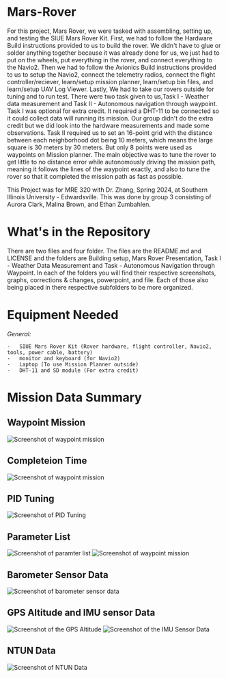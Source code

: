 # Mars-Rover
For this project, Mars Rover, we were tasked with assembling, setting up, and testing the SIUE Mars Rover Kit. First, we had to follow the Hardware Build instructions provided to us to build the rover. We didn't have to glue or solder anything together because it was already done for us, we just had to put on the wheels, put everything in the rover, and connect everything to the Navio2. Then we had to follow the Avionics Build instructions provided to us to setup the Navio2, connect the telemetry radios, connect the flight controller/reciever, learn/setup mission planner, learn/setup bin files, and learn/setup UAV Log Viewer. Lastly, We had to take our rovers outside for tuning and to run test. There were two task given to us,Task I - Weather data measurement and Task II - Autonomous navigation through waypoint. Task I was optional for extra credit. It required a DHT-11 to be connected so it could collect data will running its mission. Our group didn't do the extra credit but we did look into the hardware measurements and made some observations. Task II required us to set an 16-point grid with the distance between each neighborhood dot being 10 meters, which means the large square is 30 meters by 30 meters. But only 8 points were used as waypoints on Mission planner. The main objective was to tune the rover to get little to no distance error while autonomously driving the mission path, meaning it follows the lines of the waypoint exactly, and also to tune the rover so that it completed the mission path as fast as possible.

This Project was for MRE 320 with Dr. Zhang, Spring 2024, at Southern Illinois University - Edwardsville. This was done by group 3 consisting of Aurora Clark, Malina Brown, and Ethan Zumbahlen.

# What's in the Repository
There are two files and four folder. The files are the README.md and LICENSE and the folders are Building setup, Mars Rover Presentation, Task I - Weather Data Measurement and Task - Autonomous Navigation through Waypoint. In each of the folders you will find their respective screenshots, graphs, corrections & changes, powerpoint, and file. Each of those also being placed in there respective subfolders to be more organized.

# Equipment Needed
_General:_

    -   SIUE Mars Rover Kit (Rover hardware, flight controller, Navio2, tools, power cable, battery)
    -   monitor and keyboard (for Navio2)
    -   Laptop (To use Mission Planner outside)
    -   DHT-11 and SD module (For extra credit)

  # Mission Data Summary
  ## Waypoint Mission
![Screenshot of waypoint mission](https://imgur.com/DZgtWsi.png)

  ## Completeion Time
  ![Screenshot of waypoint mission](https://imgur.com/PqRJfxk.png)

  ## PID Tuning
![Screenshot of PID Tuning](https://imgur.com/02U2jmq.png)

  ## Parameter List
![Screenshot of paramter list](https://imgur.com/JAj0c3R.png)
![Screenshot of waypoint mission](https://imgur.com/aNxvkcU.png)


  ## Barometer Sensor Data
![Screenshot of barometer sensor data](https://imgur.com/oyFeiky.png)

  ## GPS Altitude and IMU sensor Data
![Screenshot of the GPS Altitude](https://imgur.com/27BBwjF.png)
![Screenshot of the IMU Sensor Data](https://imgur.com/xSBzH0M.png)

  ## NTUN Data
![Screenshot of NTUN Data](https://imgur.com/8y0SQTJ.png)
